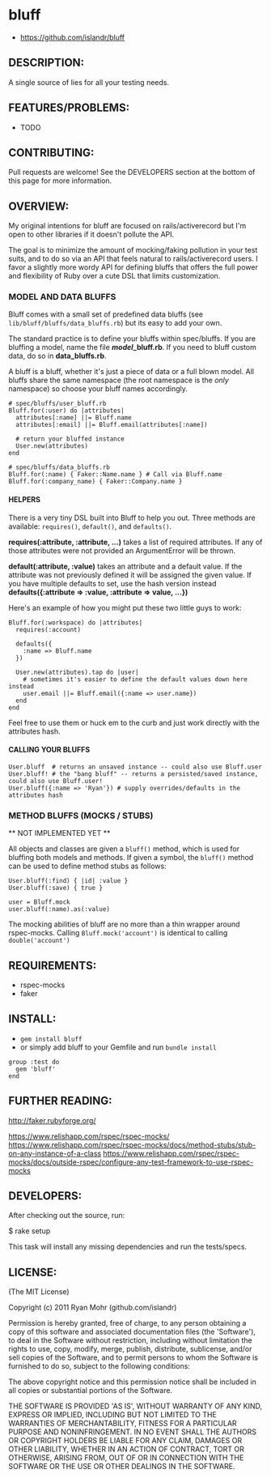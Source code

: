 # bluff

* https://github.com/islandr/bluff

## DESCRIPTION:

A single source of lies for all your testing needs.

## FEATURES/PROBLEMS:

* TODO

## CONTRIBUTING:

Pull requests are welcome!  See the DEVELOPERS section at the bottom of this page for more information.

## OVERVIEW:

My original intentions for bluff are focused on rails/activerecord but I'm open
to other libraries if it doesn't pollute the API.

The goal is to minimize the amount of mocking/faking pollution in your test suits,
and to do so via an API that feels natural to rails/activerecord users.  I favor
a slightly more wordy API for defining bluffs that offers the full power and flexibility
of Ruby over a cute DSL that limits customization.

### MODEL AND DATA BLUFFS

Bluff comes with a small set of predefined data bluffs (see `lib/bluff/bluffs/data_bluffs.rb`) 
but its easy to add your own.

The standard practice is to define your bluffs within spec/bluffs.  If you are
bluffing a model, name the file **_model_\_bluff.rb**.  If you need to bluff custom
data, do so in **data_bluffs.rb**.

A bluff is a bluff, whether it's just a piece of data or a full blown model.  All bluffs
share the same namespace (the root namespace is the *only* namespace) so choose your bluff 
names accordingly.

```
# spec/bluffs/user_bluff.rb
Bluff.for(:user) do |attributes|
  attributes[:name] ||= Bluff.name
  attributes[:email] ||= Bluff.email(attributes[:name])
  
  # return your bluffed instance
  User.new(attributes)
end

# spec/bluffs/data_bluffs.rb
Bluff.for(:name) { Faker::Name.name } # Call via Bluff.name
Bluff.for(:company_name) { Faker::Company.name }
```

#### HELPERS

There is a very tiny DSL built into Bluff to help you out.  Three methods are available:
`requires()`, `default()`, and `defaults()`.

**requires(:attribute, :attribute, ...)** takes a list of required attributes. If any of those attributes were not
provided an ArgumentError will be thrown.

**default(:attribute, :value)** takes an attribute and a default value. If the attribute was not previously defined
it will be assigned the given value.  If you have multiple defaults to set, use the hash version instead **defaults({:attribute => :value, :attribute => value, ...})**

Here's an example of how you might put these two little guys to work:

```
Bluff.for(:workspace) do |attributes|
  requires(:account)
  
  defaults({
    :name => Bluff.name
  })

  User.new(attributes).tap do |user|
    # sometimes it's easier to define the default values down here instead
    user.email ||= Bluff.email({:name => user.name})
  end
end
```

Feel free to use them or huck em to the curb and just work directly with the attributes hash.

#### CALLING YOUR BLUFFS

```
User.bluff  # returns an unsaved instance -- could also use Bluff.user
User.bluff! # the "bang bluff" -- returns a persisted/saved instance, could also use Bluff.user!
User.bluff({:name => 'Ryan'}) # supply overrides/defaults in the attributes hash
```

### METHOD BLUFFS (MOCKS / STUBS)

** NOT IMPLEMENTED YET **

All objects and classes are given a `bluff()` method, which is
used for bluffing both models and methods.  If given a symbol, the 
`bluff()` method can be used to define method stubs as follows:

```
User.bluff(:find) { |id| :value }
User.bluff(:save) { true }

user = Bluff.mock
user.bluff(:name).as(:value)
```

The mocking abilities of bluff are no more than a thin wrapper around
rspec-mocks.  Calling `Bluff.mock('account')` is identical to calling `double('account')`

## REQUIREMENTS:

* rspec-mocks
* faker

## INSTALL:

* `gem install bluff`
* or simply add bluff to your Gemfile and run `bundle install`

```
group :test do
  gem 'bluff'
end
```

## FURTHER READING:

http://faker.rubyforge.org/

https://www.relishapp.com/rspec/rspec-mocks/
https://www.relishapp.com/rspec/rspec-mocks/docs/method-stubs/stub-on-any-instance-of-a-class
https://www.relishapp.com/rspec/rspec-mocks/docs/outside-rspec/configure-any-test-framework-to-use-rspec-mocks

## DEVELOPERS:

After checking out the source, run:

  $ rake setup

This task will install any missing dependencies and run the tests/specs.

## LICENSE:

(The MIT License)

Copyright (c) 2011 Ryan Mohr (github.com/islandr)

Permission is hereby granted, free of charge, to any person obtaining
a copy of this software and associated documentation files (the
'Software'), to deal in the Software without restriction, including
without limitation the rights to use, copy, modify, merge, publish,
distribute, sublicense, and/or sell copies of the Software, and to
permit persons to whom the Software is furnished to do so, subject to
the following conditions:

The above copyright notice and this permission notice shall be
included in all copies or substantial portions of the Software.

THE SOFTWARE IS PROVIDED 'AS IS', WITHOUT WARRANTY OF ANY KIND,
EXPRESS OR IMPLIED, INCLUDING BUT NOT LIMITED TO THE WARRANTIES OF
MERCHANTABILITY, FITNESS FOR A PARTICULAR PURPOSE AND NONINFRINGEMENT.
IN NO EVENT SHALL THE AUTHORS OR COPYRIGHT HOLDERS BE LIABLE FOR ANY
CLAIM, DAMAGES OR OTHER LIABILITY, WHETHER IN AN ACTION OF CONTRACT,
TORT OR OTHERWISE, ARISING FROM, OUT OF OR IN CONNECTION WITH THE
SOFTWARE OR THE USE OR OTHER DEALINGS IN THE SOFTWARE.
